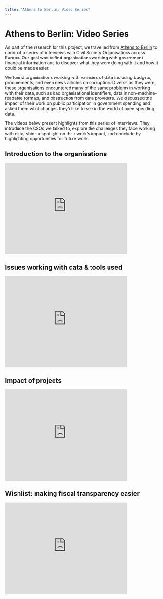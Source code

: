 ```yaml
---
title: "Athens to Berlin: Video Series"
---
```


# Athens to Berlin: Video Series

As part of the research for this project, we travelled from [Athens to Berlin](http://community.openspending.org/2012/07/athens-to-berlin-a-european-financial-profile/) to conduct a series of interviews with Civil Society Organisations across Europe. Our goal was to find organisations working with government financial information and to discover what they were doing with it and how it could be made easier.

We found organisations working with varieties of data including budgets, procurements, and even news articles on corruption. Diverse as they were, these organisations encountered many of the same problems in working with their data, such as bad organisational identifiers, data in non-machine-readable formats, and obstruction from data providers. We discussed the impact of their work on public participation in government spending and asked them what changes they'd like to see in the world of open spending data.

The videos below present highlights from this series of interviews. They introduce the CSOs we talked to, explore the challenges they face working with data, shine a spotlight on their work's impact, and conclude by highlighting opportunities for future work.

## Introduction to the organisations

<iframe src="http://player.vimeo.com/video/66233020" width="400" height="300" frameborder="0" webkitAllowFullScreen mozallowfullscreen allowFullScreen></iframe>

## Issues working with data & tools used

<iframe src="http://player.vimeo.com/video/66240855" width="400" height="300" frameborder="0" webkitAllowFullScreen mozallowfullscreen allowFullScreen></iframe>

## Impact of projects

<iframe src="http://player.vimeo.com/video/66281152" width="400" height="300" frameborder="0" webkitAllowFullScreen mozallowfullscreen allowFullScreen></iframe>

## Wishlist: making fiscal transparency easier

<iframe src="http://player.vimeo.com/video/66184506" width="400" height="300" frameborder="0" webkitAllowFullScreen mozallowfullscreen allowFullScreen></iframe>
